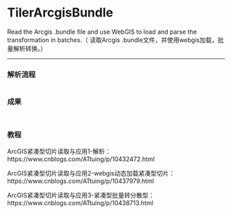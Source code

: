 # TilerArcgisBundle
Read the Arcgis .bundle file and use WebGIS to load and parse the transformation in batches.（  读取Arcgis .bundle文件，并使用webgis加载，批量解析转换。）<hr />
<h3>解析流程</h3>
<p><strong><img src="https://img2018.cnblogs.com/blog/821154/201902/821154-20190225181458341-1701691701.png" alt="" /></strong></p>
<h3>成果</h3>
<p><strong><img src="https://img2018.cnblogs.com/blog/821154/201902/821154-20190226171834669-305799581.png" alt="" /></strong></p>
<p><strong><img src="https://img2018.cnblogs.com/blog/821154/201902/821154-20190227092049480-427234984.png" alt="" /></strong></p>
<h3>教程</h3>
<p>ArcGIS紧凑型切片读取与应用1-解析：https://www.cnblogs.com/ATtuing/p/10432472.html</p>
<p>ArcGIS紧凑型切片读取与应用2-webgis动态加载紧凑型切片：https://www.cnblogs.com/ATtuing/p/10437979.html</p>
<p>ArcGIS紧凑型切片读取与应用3-紧凑型批量转分散型：https://www.cnblogs.com/ATtuing/p/10438713.html</p>
